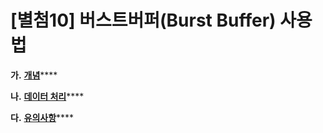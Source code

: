 # \[별첨10] 버스트버퍼(Burst Buffer) 사용법

**가.** [**개념**](untitled.md)\*\*\*\*

**나.** [**데이터 처리**](.-1.md)\*\*\*\*

**다.** [**유의사항**](.-2.md)\*\*\*\*
